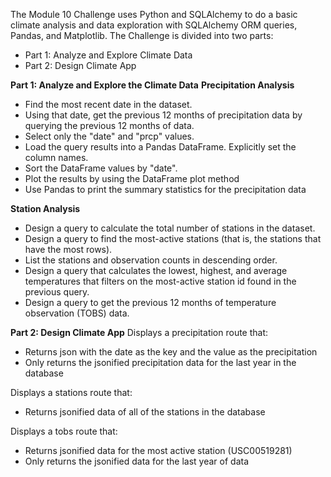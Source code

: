 The Module 10 Challenge uses Python and SQLAlchemy to do a basic climate analysis and data exploration with SQLAlchemy ORM queries, Pandas, and Matplotlib. The Challenge is divided into two parts:
* Part 1: Analyze and Explore Climate Data
* Part 2: Design Climate App

**Part 1: Analyze and Explore the Climate Data**
**Precipitation Analysis**
* Find the most recent date in the dataset.
* Using that date, get the previous 12 months of precipitation data by querying the previous 12 months of data.
* Select only the "date" and "prcp" values.
* Load the query results into a Pandas DataFrame. Explicitly set the column names.
* Sort the DataFrame values by "date".
* Plot the results by using the DataFrame plot method
* Use Pandas to print the summary statistics for the precipitation data

**Station Analysis**
* Design a query to calculate the total number of stations in the dataset.
* Design a query to find the most-active stations (that is, the stations that have the most rows).
* List the stations and observation counts in descending order.
* Design a query that calculates the lowest, highest, and average temperatures that filters on the most-active station id found in the previous query.
* Design a query to get the previous 12 months of temperature observation (TOBS) data.

**Part 2: Design Climate App**
Displays a precipitation route that:
* Returns json with the date as the key and the value as the precipitation
* Only returns the jsonified precipitation data for the last year in the database

Displays a stations route that:
* Returns jsonified data of all of the stations in the database

Displays a tobs route that:
* Returns jsonified data for the most active station (USC00519281)
* Only returns the jsonified data for the last year of data
